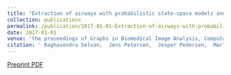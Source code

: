```yaml
---
title: "Extraction of airways with probabilistic state-space models and Bayesian smoothing"
collection: publications
permalink: /publication/2017-01-01-Extraction-of-airways-with-probabilistic-state-space-models-and-Bayesian-smoothing
date: 2017-01-01
venue: 'the proceedings of Graphs in Biomedical Image Analysis, Computational Anatomy and Imaging Genetics'
citation: ' Raghavendra Selvan,  Jens Petersen,  Jesper Pedersen,  Marleen Bruijne, &quot;Extraction of airways with probabilistic state-space models and Bayesian smoothing.&quot; In the proceedings of Graphs in Biomedical Image Analysis, Computational Anatomy and Imaging Genetics, 2017.'
---
```

[Preprint PDF](https://arxiv.org/pdf/1708.02096)
